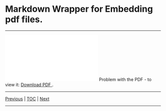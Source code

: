 # Markdown Wrapper for Embedding pdf files.

<hr>

<object data="./topic_toc.pdf" type="application/pdf" width="700px" height="700px">
  <embed src="./topic_toc.pdf">
      Problem with the PDF - to view it:
      <a href="./topic_toc.pdf">
          Download PDF
      </a>.
  </embed>
</object>

<hr>

[Previous](../../../README.md)
| [TOC](../../toc/pdf/embed_toc.md)
| [Next](../../topic_01/pdf/embed_01.md)

<hr>
